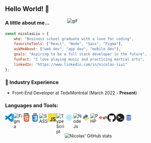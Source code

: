 ## Hello World! 👋
<img align="right" alt ="gif" src= "https://cdn.dribbble.com/users/1162077/screenshots/5403918/focus-animation.gif" width="300"/>

### A little about me...  

```javascript
const nicolasLiu = {
    who: "Business school graduate with a love for coding",
    favoriteTools: ["React", "Node", "Sass", "Figma"],
    askMeAbout: ["web dev", "app dev", "mobile dev"],
    goals: "Aspiring to be a full stack developer in the future",
    funFact: "I love playing music and practicing martial arts",
    linkedIn: "https://www.linkedin.com/in/nicolas-liu1"
};
```

### 💼 Industry Experience
- Front-End Developer at TedxMontréal
    (March 2022 - <b>Present</b>)


### Languages and Tools:

<img align="left" alt="Visual Studio Code" width="28px" src="https://raw.githubusercontent.com/github/explore/80688e429a7d4ef2fca1e82350fe8e3517d3494d/topics/visual-studio-code/visual-studio-code.png" />
<img align="left" alt="Figma" width="28px" src="https://miro.medium.com/max/300/1*gMneUO--nrNnbU4nuyk63g.png" />
<img align="left" alt="HTML5" width="28px" src="https://raw.githubusercontent.com/github/explore/80688e429a7d4ef2fca1e82350fe8e3517d3494d/topics/html/html.png" />
<img align="left" alt="CSS3" width="28px" src="https://raw.githubusercontent.com/github/explore/80688e429a7d4ef2fca1e82350fe8e3517d3494d/topics/css/css.png" />
<img align="left" alt="SASS" width="28px" src="https://cdn.worldvectorlogo.com/logos/sass-1.svg" />
<img align="left" alt="JavaScript" width="28px" src="https://raw.githubusercontent.com/github/explore/80688e429a7d4ef2fca1e82350fe8e3517d3494d/topics/javascript/javascript.png" />
<img align="left" alt="TypeScript" width="28px" src="https://encrypted-tbn0.gstatic.com/images?q=tbn:ANd9GcQOax_rWNU_kvKxRo4_NQmru9hnu8yUX9PZGg&usqp=CAU" />
<img align="left" alt="React" width="28px" src="https://raw.githubusercontent.com/github/explore/80688e429a7d4ef2fca1e82350fe8e3517d3494d/topics/react/react.png" />
<img align="left" alt="NodeJs" width="28px" src="https://cdn.iconscout.com/icon/free/png-256/node-js-1174925.png" />
<img align="left" alt="Python" width="28px" src="https://raw.githubusercontent.com/github/explore/80688e429a7d4ef2fca1e82350fe8e3517d3494d/topics/python/python.png" />
<img align="left" alt="PHP" width="28px" src="https://www.designbust.com/download/240/png/php_icon512.png" />
<img align="left" alt="Git" width="28px" src="https://raw.githubusercontent.com/github/explore/80688e429a7d4ef2fca1e82350fe8e3517d3494d/topics/git/git.png" />
<img align="left" alt="GitHub" width="28px" src="https://raw.githubusercontent.com/github/explore/78df643247d429f6cc873026c0622819ad797942/topics/github/github.png" />
<img align="left" alt="Terminal" width="28px" src="https://raw.githubusercontent.com/github/explore/80688e429a7d4ef2fca1e82350fe8e3517d3494d/topics/terminal/terminal.png" />
<img align="left" alt="SQL" width="28px" src="https://raw.githubusercontent.com/github/explore/80688e429a7d4ef2fca1e82350fe8e3517d3494d/topics/sql/sql.png" />
<br>
<br>
<br>

![Nicolas' GitHub stats](https://github-readme-stats.vercel.app/api?username=Nicolas-Liu&show_icons=true&theme=vue-dark)



 
